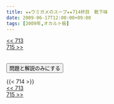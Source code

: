 ```yaml
---
title: ★★ウミガメのスープ★★714杯目　靴下味
date: 2009-06-17T12:00:00+09:00
tags: [2009年,オカルト板]
---
```

<div class="th_left"><a href="../713"><< 713</a></div>
<div class="th_right"><a href="../715">715 >></a></div>
<br><br>
<script src="../../js/cupsoup.js"></script>
<form>
<input type="button" value="問題と解説のみにする" onClick="toggleCupsoup()">
</form>
{{< 714 >}}
<div class="th_left"><a href="../713"><< 713</a></div>
<div class="th_right"><a href="../715">715 >></a></div>